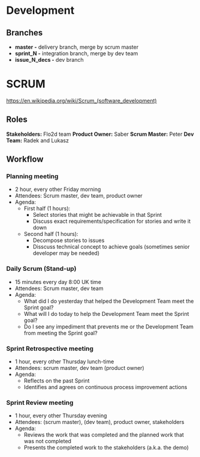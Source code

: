 # Development

## Branches 

- **master -** delivery branch, merge by scrum master 
- **sprint_N -** integration branch, merge by dev team 
- **issue_N_decs -** dev branch

# SCRUM

https://en.wikipedia.org/wiki/Scrum_(software_development)

## Roles 

**Stakeholders:** Flo2d team
**Product Owner:** Saber 
**Scrum Master:** Peter
**Dev Team:** Radek and Lukasz

## Workflow

### Planning meeting 
* 2 hour, every other Friday morning
* Attendees: Scrum master, dev team, product owner
* Agenda: 
   - First half (1 hours):
      - Select stories that might be achievable in that Sprint 
      - Discuss exact requirements/specification for stories and write it down
   - Second half (1 hours):
      - Decompose stories to issues 
      - Disscuss technical concept to achieve goals (sometimes senior developer may be needed)

### Daily Scrum (Stand-up)
* 15 minutes every day 8:00 UK time
* Attendees: Scrum master, dev team
* Agenda:
    - What did I do yesterday that helped the Development Team meet the Sprint goal?
    - What will I do today to help the Development Team meet the Sprint goal?
    - Do I see any impediment that prevents me or the Development Team from meeting the Sprint goal?

### Sprint Retrospective meeting
* 1 hour, every other Thursday lunch-time
* Attendees: scrum master, dev team (product owner) 
* Agenda:
  - Reflects on the past Sprint
  - Identifies and agrees on continuous process improvement actions
  
### Sprint Review meeting
* 1 hour, every other Thursday evening
* Attendees: (scrum master), (dev team), product owner, stakeholders 
* Agenda:
  - Reviews the work that was completed and the planned work that was not completed
  - Presents the completed work to the stakeholders (a.k.a. the demo)
